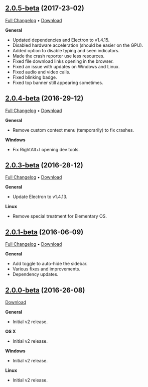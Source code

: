 ## [2.0.5-beta](https://github.com/Aluxian/Messenger-for-Desktop/tree/v2.0.5) (2017-23-02)

[Full Changelog](https://github.com/Aluxian/Messenger-for-Desktop/compare/v2.0.4...v2.0.5) &bull; [Download](https://github.com/Aluxian/Messenger-for-Desktop/releases/tag/v2.0.5)

**General**

- Updated dependencies and Electron to v1.4.15.
- Disabled hardware acceleration (should be easier on the GPU).
- Added option to disable typing and seen indicators.
- Made the crash reporter use less resources.
- Fixed file download links opening in the browser.
- Fixed an issue with updates on Windows and Linux.
- Fixed audio and video calls.
- Fixed blinking badge.
- Fixed top banner still appearing sometimes.

## [2.0.4-beta](https://github.com/Aluxian/Messenger-for-Desktop/tree/v2.0.4) (2016-29-12)

[Full Changelog](https://github.com/Aluxian/Messenger-for-Desktop/compare/v2.0.3...v2.0.4) &bull; [Download](https://github.com/Aluxian/Messenger-for-Desktop/releases/tag/v2.0.4)

**General**

- Remove custom context menu (temporarily) to fix crashes.

**Windows**

- Fix RightAlt+I opening dev tools.

## [2.0.3-beta](https://github.com/Aluxian/Messenger-for-Desktop/tree/v2.0.3) (2016-28-12)

[Full Changelog](https://github.com/Aluxian/Messenger-for-Desktop/compare/v2.0.1...v2.0.3) &bull; [Download](https://github.com/Aluxian/Messenger-for-Desktop/releases/tag/v2.0.3)

**General**

- Update Electron to v1.4.13.

**Linux**

- Remove special treatment for Elementary OS.

## [2.0.1-beta](https://github.com/Aluxian/Messenger-for-Desktop/tree/v2.0.1) (2016-06-09)

[Full Changelog](https://github.com/Aluxian/Messenger-for-Desktop/compare/v2.0.0...v2.0.1) &bull; [Download](https://github.com/Aluxian/Messenger-for-Desktop/releases/tag/v2.0.1)

**General**

- Add toggle to auto-hide the sidebar.
- Various fixes and improvements.
- Dependency updates.

## [2.0.0-beta](https://github.com/Aluxian/Messenger-for-Desktop/tree/v2.0.0) (2016-26-08)

[Download](https://github.com/Aluxian/Messenger-for-Desktop/releases/tag/v2.0.0)

**General**

- Initial v2 release.

**OS X**

- Initial v2 release.

**Windows**

- Initial v2 release.

**Linux**

- Initial v2 release.
